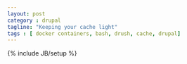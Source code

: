 ```yaml
---
layout: post
category : drupal
tagline: "Keeping your cache light"
tags : [ docker containers, bash, drush, cache, drupal]
---
```

{% include JB/setup %}

